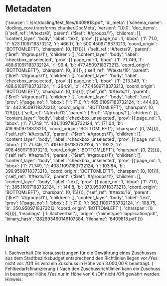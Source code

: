 # Metadaten
{'source': '../src/docling/test_files/6409818.pdf', 'dl_meta': {'schema_name': 'docling_core.transforms.chunker.DocMeta', 'version': '1.0.0', 'doc_items': [{'self_ref': '#/texts/8', 'parent': {'$ref': '#/groups/1'}, 'children': [], 'content_layer': 'body', 'label': 'text', 'prov': [{'page_no': 1, 'bbox': {'l': 71.0, 't': 523.1109718373212, 'r': 466.17, 'b': 500.4509718373213, 'coord_origin': 'BOTTOMLEFT'}, 'charspan': [0, 117]}]}, {'self_ref': '#/texts/9', 'parent': {'$ref': '#/groups/1'}, 'children': [], 'content_layer': 'body', 'label': 'checkbox_unselected', 'prov': [{'page_no': 1, 'bbox': {'l': 71.749, 't': 488.61097183732124, 'r': 99.4, 'b': 477.4509718373213, 'coord_origin': 'BOTTOMLEFT'}, 'charspan': [0, 8]}]}, {'self_ref': '#/texts/10', 'parent': {'$ref': '#/groups/1'}, 'children': [], 'content_layer': 'body', 'label': 'checkbox_unselected', 'prov': [{'page_no': 1, 'bbox': {'l': 213.349, 't': 488.61097183732124, 'r': 264.91, 'b': 477.4509718373213, 'coord_origin': 'BOTTOMLEFT'}, 'charspan': [0, 15]}]}, {'self_ref': '#/texts/11', 'parent': {'$ref': '#/groups/1'}, 'children': [], 'content_layer': 'body', 'label': 'text', 'prov': [{'page_no': 1, 'bbox': {'l': 71.0, 't': 465.61097183732124, 'r': 444.93, 'b': 442.9509718373213, 'coord_origin': 'BOTTOMLEFT'}, 'charspan': [0, 129]}]}, {'self_ref': '#/texts/12', 'parent': {'$ref': '#/groups/1'}, 'children': [], 'content_layer': 'body', 'label': 'checkbox_unselected', 'prov': [{'page_no': 1, 'bbox': {'l': 71.749, 't': 431.11097183732124, 'r': 171.04, 'b': 419.9509718373213, 'coord_origin': 'BOTTOMLEFT'}, 'charspan': [0, 24]}]}, {'self_ref': '#/texts/13', 'parent': {'$ref': '#/groups/1'}, 'children': [], 'content_layer': 'body', 'label': 'checkbox_unselected', 'prov': [{'page_no': 1, 'bbox': {'l': 71.749, 't': 419.61097183732124, 'r': 192.2, 'b': 408.4509718373213, 'coord_origin': 'BOTTOMLEFT'}, 'charspan': [0, 22]}]}, {'self_ref': '#/texts/14', 'parent': {'$ref': '#/groups/1'}, 'children': [], 'content_layer': 'body', 'label': 'checkbox_unselected', 'prov': [{'page_no': 1, 'bbox': {'l': 71.749, 't': 408.11097183732124, 'r': 103.84, 'b': 396.9509718373213, 'coord_origin': 'BOTTOMLEFT'}, 'charspan': [0, 10]}]}, {'self_ref': '#/texts/15', 'parent': {'$ref': '#/groups/1'}, 'children': [], 'content_layer': 'body', 'label': 'text', 'prov': [{'page_no': 1, 'bbox': {'l': 71.0, 't': 385.11097183732124, 'r': 144.8, 'b': 373.9509718373213, 'coord_origin': 'BOTTOMLEFT'}, 'charspan': [0, 15]}]}, {'self_ref': '#/texts/16', 'parent': {'$ref': '#/groups/1'}, 'children': [], 'content_layer': 'body', 'label': 'text', 'prov': [{'page_no': 1, 'bbox': {'l': 71.0, 't': 362.11097183732124, 'r': 108.75, 'b': 350.9509718373213, 'coord_origin': 'BOTTOMLEFT'}, 'charspan': [0, 8]}]}], 'headings': ['I. Sachverhalt'], 'origin': {'mimetype': 'application/pdf', 'binary_hash': 1282693460146107384, 'filename': '6409818.pdf'}}}

# Inhalt
I. Sachverhalt
Die Voraussetzungen für die Gewährung eines Zuschusses aus dem Stadtbezirksbudget entsprechend den Richtlinien liegen
vor /Yes
nicht vor. /Off
Es wird ein Zuschuss in Höhe von 3.000,00 € beantragt. ( Fehlbedarfsfinanzierung ) Nach den Zuschussrichtlinien kann ein Zuschuss
in beantragter Höhe /Yes
nur in Höhe von € /Off
nicht /Off
gewährt werden.
Hinweis: